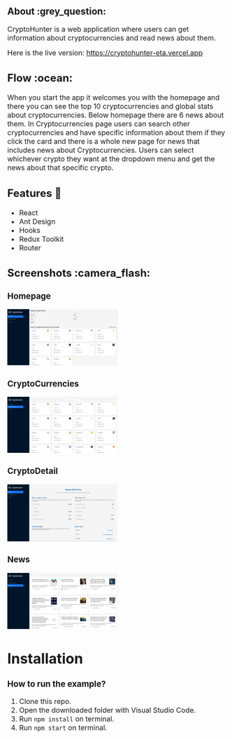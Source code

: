 <h2>
  About :grey_question:
</h2>
<p><font size="3">
CryptoHunter is a web application where users can get information about cryptocurrencies and read news about them.

Here is the live version: https://cryptohunter-eta.vercel.app
</p>
<h2>
  Flow :ocean:
</h2>
<p><font size="3">
  When you start the app it welcomes you with the homepage and there you can see the top 10 cryptocurrencies and global stats about cryptocurrencies. Below homepage there are 6 news about them. In Cryptocurrencies page users can search other cryptocurrencies and have specific information about them if they click the card and there is a whole new page for news that includes news about Cryptocurrencies. Users can select whichever crypto they want at the dropdown menu and get the news about that specific crypto. 
</p>
<h2>Features 📱</h2>
<ul>
  <li>React</li>
  <li>Ant Design</li>
  <li>Hooks</li>
  <li>Redux Toolkit</li>
  <li>Router</li>
</ul>
<h2>
  Screenshots :camera_flash:
</h2>
<h3>Homepage</h3>
<div>
    <img src="./public/images/image1.PNG" alt="image1" width="50%" height="20%">
</div>
<h3>CryptoCurrencies</h3>
<div>
    <img src="./public/images/image2.PNG" alt="image2" width="50%" height="20%">
</div>
<h3>CryptoDetail</h3>
<div>
    <img src="./public/images/image3.PNG" alt="image3" width="50%" height="20%">
</div>
<h3>News</h3>
<div>
    <img src="./public/images/image4.PNG" alt="image4" width="50%" height="20%">
</div>
<h1> Installation </h1>

### How to run the example?

1. Clone this repo.
2. Open the downloaded folder with Visual Studio Code.
3. Run `npm install` on terminal.
4. Run `npm start` on terminal.

